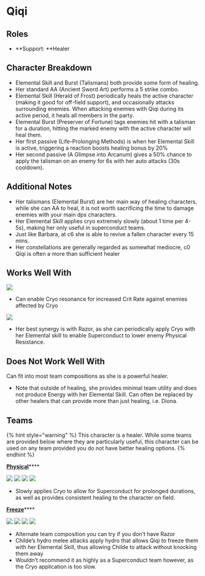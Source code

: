# Qiqi

## Roles

* \*\*Support: \*\*Healer

## Character Breakdown

* Elemental Skill and Burst (Talismans) both provide some form of healing.
* Her standard AA (Ancient Sword Art) performs a 5 strike combo.
* Elemental Skill (Herald of Frost) periodically heals the active character (making it good for off-field support), and occasionally attacks surrounding enemies. When attacking enemies with Qiqi during its active period, it heals all members in the party.
* Elemental Burst (Preserver of Fortune) tags enemies hit with a talisman for a duration, hitting the marked enemy with the active character will heal them.
* Her first passive (Life-Prolonging Methods) is when her Elemental Skill is active, triggering a reaction boosts healing bonus by 20%
* Her second passive (A Glimpse into Arcanum) gives a 50% chance to apply the talisman on an enemy for 6s with her auto attacks (30s cooldown).

## Additional Notes

* Her talismans (Elemental Burst) are her main way of healing characters, while she can AA to heal, it is not worth sacrificing the time to damage enemies with your main dps characters.
* Her Elemental Skill applies cryo extremely slowly (about 1 time per 4-5s), making her only useful in superconduct teams.
* Just like Barbara, at c6 she is able to revive a fallen character every 15 mins.
* Her constellations are generally regarded as somewhat mediocre, c0 Qiqi is often a more than sufficient healer

## Works Well With

![](../../.gitbook/assets/Element\_Cryo.webp)

* Can enable Cryo resonance for increased Crit Rate against enemies affected by Cryo

![](../../.gitbook/assets/UI\_AvatarIcon\_Razor.png)

* Her best synergy is with Razor, as she can periodically apply Cryo with her Elemental skill to enable Superconduct to lower enemy Physical Resistance.

## Does Not Work Well With

Can fit into most team compositions as she is a powerful healer.

* Note that outside of healing, she provides minimal team utility and does not produce Energy with her Elemental Skill. Can often be replaced by other healers that can provide more than just healing, i.e. Diona.

## Teams

{% hint style="warning" %}
This character is a healer. While some teams are provided below where they are particularly useful, this character can be used on any team provided you do not have better healing options.
{% endhint %}

[**Physical**](../../teams/physical.md)\*\*\*\*

![](../../.gitbook/assets/UI\_AvatarIcon\_Razor.png) ![](../../.gitbook/assets/UI\_AvatarIcon\_Kaeya.png) ![](../../.gitbook/assets/UI\_AvatarIcon\_Fischl.png) ![](../../.gitbook/assets/UI\_AvatarIcon\_Qiqi.png)

* Slowly applies Cryo to allow for Superconduct for prolonged durations, as well as provides consistent healing to the character on field.

[**Freeze**](../../teams/freeze.md)\*\*\*\*

![](../../.gitbook/assets/UI\_AvatarIcon\_Tartaglia.png) ![](../../.gitbook/assets/UI\_AvatarIcon\_Kaeya.png) ![](../../.gitbook/assets/UI\_AvatarIcon\_Kazuha.png) ![](../../.gitbook/assets/UI\_AvatarIcon\_Qiqi.png)

* Alternate team composition you can try if you don’t have Razor
* Childe’s hydro melee attacks apply hydro that allows Qiqi to freeze them with her Elemental Skill, thus allowing Childe to attack without knocking them away
* Wouldn’t recommend it as highly as a Superconduct team however, as the Cryo application is too slow.

